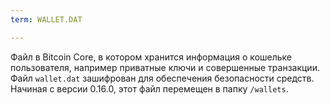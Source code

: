 ```yaml
---
term: WALLET.DAT

---
```

Файл в Bitcoin Core, в котором хранится информация о кошельке пользователя, например приватные ключи и совершенные транзакции. Файл `wallet.dat` зашифрован для обеспечения безопасности средств. Начиная с версии 0.16.0, этот файл перемещен в папку `/wallets`.